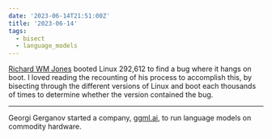 ```yaml
---
date: '2023-06-14T21:51:00Z'
title: '2023-06-14'
tags:
  - bisect
  - language_models
---
```


[Richard WM Jones](https://rwmj.wordpress.com/2023/06/14/i-booted-linux-292612-times/) booted Linux 292,612 to find a bug where it hangs on boot.
I loved reading the recounting of his process to accomplish this, by bisecting through the different versions of Linux and boot each thousands of times to determine whether the version contained the bug.

---

Georgi Gerganov started a company, [ggml.ai](https://ggml.ai/), to run language models on commodity hardware.
